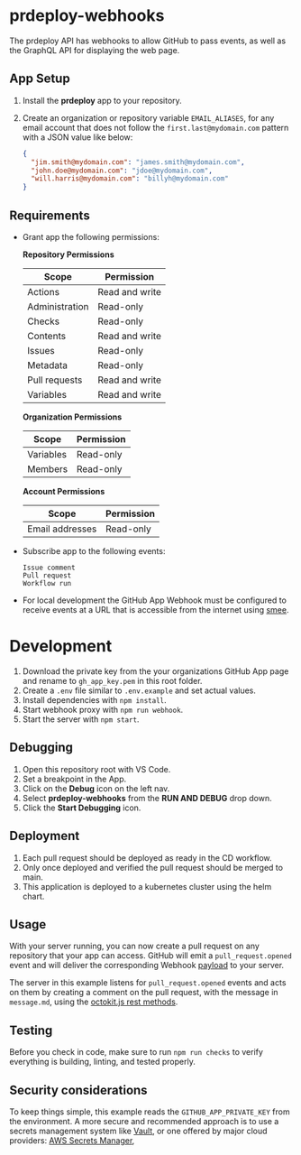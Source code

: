 # prdeploy-webhooks
The prdeploy API has webhooks to allow GitHub to pass events, as well as the GraphQL API for displaying the web page.

## App Setup

1. Install the **prdeploy** app to your repository.
2. Create an organization or repository variable `EMAIL_ALIASES`, for any email account that does not follow the `first.last@mydomain.com` pattern with a JSON value like below:

   ```json
   {
     "jim.smith@mydomain.com": "james.smith@mydomain.com",
     "john.doe@mydomain.com": "jdoe@mydomain.com",
     "will.harris@mydomain.com": "billyh@mydomain.com"
   }
   ```

## Requirements

- Grant app the following permissions:

  **Repository Permissions**

  | Scope          | Permission     |
  | -------------- | -------------- |
  | Actions        | Read and write |
  | Administration | Read-only      |
  | Checks         | Read-only      |
  | Contents       | Read and write |
  | Issues         | Read-only      |
  | Metadata       | Read-only      |
  | Pull requests  | Read and write |
  | Variables      | Read and write |

  **Organization Permissions**

  | Scope     | Permission |
  | --------- | ---------- |
  | Variables | Read-only  |
  | Members   | Read-only  |

  **Account Permissions**

  | Scope           | Permission |
  | --------------- | ---------- |
  | Email addresses | Read-only  |

- Subscribe app to the following events:

  ```
  Issue comment
  Pull request
  Workflow run
  ```

- For local development the GitHub App Webhook must be configured to receive events at a URL that is accessible from the internet using [smee](https://smee.io/).

# Development

1. Download the private key from the your organizations GitHub App page and rename to `gh_app_key.pem` in this root folder.
2. Create a `.env` file similar to `.env.example` and set actual values.
3. Install dependencies with `npm install`.
4. Start webhook proxy with `npm run webhook`.
5. Start the server with `npm start`.

## Debugging

1. Open this repository root with VS Code.
2. Set a breakpoint in the App.
3. Click on the **Debug** icon on the left nav.
4. Select **prdeploy-webhooks** from the **RUN AND DEBUG** drop down.
5. Click the **Start Debugging** icon.

## Deployment

1. Each pull request should be deployed as ready in the CD workflow.
2. Only once deployed and verified the pull request should be merged to main.
3. This application is deployed to a kubernetes cluster using the helm chart.

## Usage

With your server running, you can now create a pull request on any repository that
your app can access. GitHub will emit a `pull_request.opened` event and will deliver
the corresponding Webhook [payload](https://docs.github.com/webhooks-and-events/webhooks/webhook-events-and-payloads#pull_request) to your server.

The server in this example listens for `pull_request.opened` events and acts on
them by creating a comment on the pull request, with the message in `message.md`,
using the [octokit.js rest methods](https://github.com/octokit/octokit.js#octokitrest-endpoint-methods).

## Testing

Before you check in code, make sure to run `npm run checks` to verify everything is building, linting, and tested properly.

## Security considerations

To keep things simple, this example reads the `GITHUB_APP_PRIVATE_KEY` from the
environment. A more secure and recommended approach is to use a secrets management system
like [Vault](https://www.vaultproject.io/use-cases/key-management), or one offered
by major cloud providers:
[AWS Secrets Manager](https://docs.aws.amazon.com/AWSJavaScriptSDK/v3/latest/clients/client-secrets-manager/),

